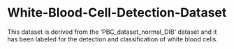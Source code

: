 # White-Blood-Cell-Detection-Dataset
This dataset is derived from the ‘PBC_dataset_normal_DIB’ dataset and it has been labeled for the detection and classification of white blood cells.
